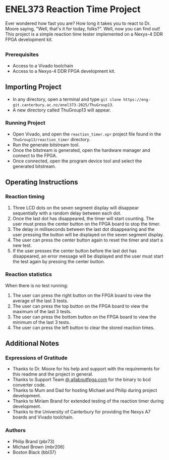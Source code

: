 # ENEL373 Reaction Time Project

Ever wondered how fast you are? How long it takes you to react to Dr. Moore saying, "Well, that's it for today, folks?". Well, now you can find out! This project is a simple reaction time tester implemented on a Nexys-4 DDR FPGA development kit.

##

### Prerequisites

- Access to a Vivado toolchain
- Access to a Nexys-4 DDR FPGA development kit.

## Importing Project

- In any directory, open a terminal and type `git clone https://eng-git.canterbury.ac.nz/enel373-2025/ThuGroup13`.
- A new directory called ThuGroup13 will appear.

### Running Project

- Open Vivado, and open the `reaction_timer.xpr` project file found in the `ThuGroup13/reaction_timer` directory.
- Run the generate bitstream tool.
- Once the bitstream is generated, open the hardware manager and connect to the FPGA.
- Once connected, open the program device tool and select the generated bitstream.

## Operating Instructions

### Reaction timing

1. Three LCD dots on the seven segment display will disappear sequentially with a random delay between each dot.
2. Once the last dot has disappeared, the timer will start counting. The user must press the center button on the FPGA board to stop the timer.
3. The delay in milliseconds between the last dot disappearing and the user pressing the button will be displayed on the seven segment display.
4. The user can press the center button again to reset the timer and start a new test.
5. If the user presses the center button before the last dot has disappeared, an error message will be displayed and the user must start the test again by pressing the center button.

### Reaction statistics

When there is no test running:
1. The user can press the right button on the FPGA board to view the average of the last 3 tests.
2. The user can press the top button on the FPGA board to view the maximum of the last 3 tests.
3. The user can press the bottom button on the FPGA board to view the minimum of the last 3 tests.
4. The user can press the left button to clear the stored reaction times.

## Additional Notes

### Expressions of Gratitude

- Thanks to Dr. Moore for his help and support with the requirements for this readme and the project in general.
- Thanks to Support Team [@ allaboutfpga.com](https://allaboutfpga.com/vhdl-code-for-binary-to-bcd-converter/) for the binary to bcd converter code.
- Thanks to Mum and Dad for hosting Michael and Philip during project development.
- Thanks to Miriam Brand for extended testing of the reaction timer during development.
- Thanks to the University of Canterbury for providing the Nexys A7 boards and Vivado toolchain.

### Authors

- Philip Brand (pbr73)
- Michael Brown (mbr206)
- Boston Black (bbl37)
